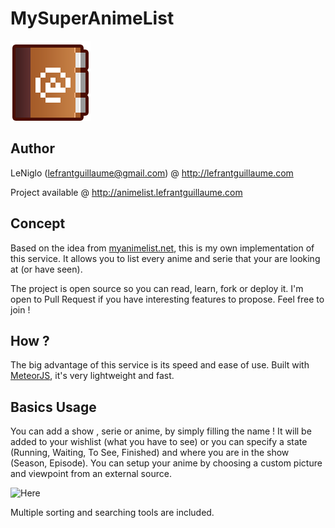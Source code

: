 # MySuperAnimeList

![logo](/public/logo.png?raw=true "Logo")

## Author

LeNiglo (lefrantguillaume@gmail.com) @ http://lefrantguillaume.com

Project available @ http://animelist.lefrantguillaume.com

## Concept

Based on the idea from [myanimelist.net](http://myanimelist.net), this is my own implementation of this service.
It allows you to list every anime and serie that your are looking at (or have seen).

The project is open source so you can read, learn, fork or deploy it. I'm open to Pull Request if you have interesting features to propose. Feel free to join !

## How ?

The big advantage of this service is its speed and ease of use.
Built with [MeteorJS](http://meteor.com), it's very lightweight and fast.

## Basics Usage

You can add a show , serie or anime, by simply filling the name !
It will be added to your wishlist (what you have to see) or you can specify a state (Running, Waiting, To See, Finished) and where you are in the show (Season, Episode).
You can setup your anime by choosing a custom picture and viewpoint from an external source.

![Here](http://puu.sh/mjFog.png)

Multiple sorting and searching tools are included.
